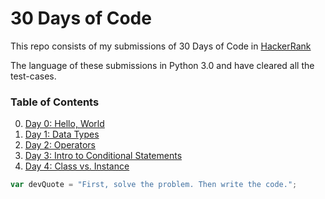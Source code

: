 # 30 Days of Code

This repo consists of my submissions of 30 Days of Code in [HackerRank](https://www.hackerrank.com)

The language of these submissions in Python 3.0 and have cleared all the test-cases.

### Table of Contents

0. [Day 0: Hello, World](/Day%200/)
1. [Day 1: Data Types](/Day%201/)
2. [Day 2: Operators](/Day%202/)
3. [Day 3: Intro to Conditional Statements](/Day%203/)
4. [Day 4: Class vs. Instance](/Day%204/)

```javascript
var devQuote = "First, solve the problem. Then write the code.";
```
